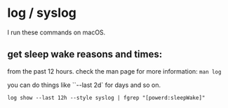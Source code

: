 # log / syslog

I run these commands on macOS.

## get sleep wake reasons and times:

from the past 12 hours. check the man page for more information: `man log`

you can do things like ``--last 2d` for days and so on.

```
log show --last 12h --style syslog | fgrep "[powerd:sleepWake]"
```
